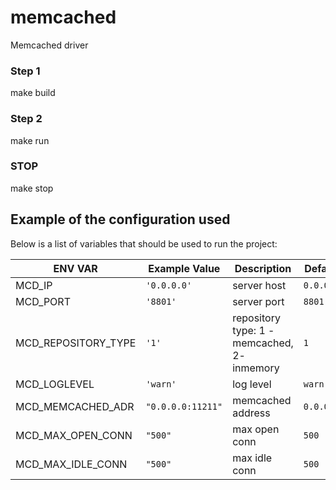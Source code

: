 # memcached
Memcached driver

### Step 1

make build

### Step 2

make run

### STOP

make stop

## Example of the configuration used

Below is a list of variables that should be used to run the project:

| ENV VAR             | Example Value        | Description                                 | Default value   |
|---------------------|----------------------|---------------------------------------------|-----------------|
| MCD_IP              | `'0.0.0.0'`          | server host                                 | `0.0.0.0`       |
| MCD_PORT            | `'8801'`             | server port                                 | `8801`          |
| MCD_REPOSITORY_TYPE | `'1'`                | repository type: 1 - memcached, 2- inmemory | `1`             |
| MCD_LOGLEVEL        | `'warn'`             | log level                                   | `warn`          |
| MCD_MEMCACHED_ADR   | `"0.0.0.0:11211"`    | memcached address                           | `0.0.0.0:11211` |
| MCD_MAX_OPEN_CONN   | `"500"`              | max open conn                               | `500`           |
| MCD_MAX_IDLE_CONN   | `"500"`              | max idle conn                               | `500`           |